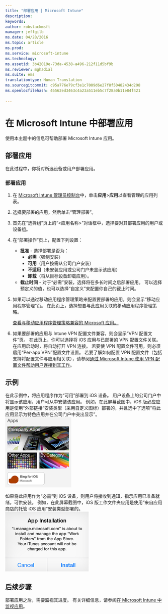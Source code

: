 ```yaml
---
title: "部署应用 | Microsoft Intune"
description: 
keywords: 
author: robstackmsft
manager: jeffgilb
ms.date: 04/28/2016
ms.topic: article
ms.prod: 
ms.service: microsoft-intune
ms.technology: 
ms.assetid: 3b42019e-73da-4538-a496-212f11d5bf9b
ms.reviewer: mghadial
ms.suite: ems
translationtype: Human Translation
ms.sourcegitcommit: c95a776e79cf3e1c7009d6e27f8f50482434d298
ms.openlocfilehash: 46562ed3463c4a23a511eb5c7f28a0b11e84f421

---
```

# 在 Microsoft Intune 中部署应用

使用本主题中的信息可帮助部署 Microsoft Intune 应用。


## 部署应用
在此过程中，你将对所选设备或用户部署应用。

### 部署应用

1. 在 [Microsoft Intune 管理员控制台](https://manage.microsoft.com)中，单击**应用**&gt;**应用**以查看管理的应用列表。

2.  选择要部署的应用，然后单击“管理部署”。

3.  首先在“选择组”页上的“&lt;应用名称&gt;”对话框中，选择要对其部署应用的用户或设备组。

4.  在“部署操作”页上，配置下列设置：

    - **批准** - 选择部署是否为：
        - **必需**（强制安装）
        - **可用**（用户按需从公司门户安装）
        - **不适用**（未安装应用或公司门户未显示该应用）
        - **卸载**（将从目标设备卸载应用）。
    - **截止时间** - 对于“必需”安装，选择将在多长时间之后部署应用。 可以选择预定义的值，也可以选择“自定义”来配置你自己的截止时间。

5. 如果可以通过移动应用程序管理策略来配置要部署的应用，则会显示“移动应用程序管理”页。 在此页上，选择想要与此应用关联的移动应用程序管理策略。

    [查看与移动应用程序管理策略兼容的 Microsoft 应用。](https://www.microsoft.com/en-us/server-cloud/products/microsoft-intune/partners.aspx)

6. 如果要部署的应用与 Intune VPN 配置文件兼容，则会显示“VPN 配置文件”页。 在此页上，你可以选择将 iOS 应用与已部署的 VPN 配置文件关联。 在应用启动时，将自动打开 VPN 连接。 若要使 VPN 配置文件可用，则必须启用“Per-app VPN”配置文件设置。
 若要了解如何配置 VPN 配置文件（包括支持将配置文件与应用相关联），请参阅[通过 Microsoft Intune 使用 VPN 配置文件帮助用户连接到其工作](vpn-connections-in-microsoft-intune.md)。

## 示例

在此示例中，将应用程序作为“可用”部署到 iOS 设备。
用户设备上的公司门户中将显示该应用，用户可从中安装该应用。 例如，在此屏幕截图中，iOS 版必应应用是使用“外部链接”安装类型（采用自定义图标）部署的，并且选中了选项“将此应用显示为特色应用并在公司门户中突出显示”。
    ![iOS 可用应用](./media/available-install-on-iOS.png)

如果将此应用作为“必需”到 iOS 设备，则用户将接收到通知，指示应用已准备就绪，可供安装。 例如，在此屏幕截图中，iOS 版工作文件夹应用是使用“来自应用商店的托管 iOS 应用”安装类型部署的。
    ![iOS 必需应用](./media/iOS-Required-install.PNG)

## 后续步骤

部署应用之后，需要监视其进度。 有关详细信息，请参阅[在 Microsoft Intune 中监视应用](monitor-apps-in-microsoft-intune.md)。



<!--HONumber=Jun16_HO4-->


